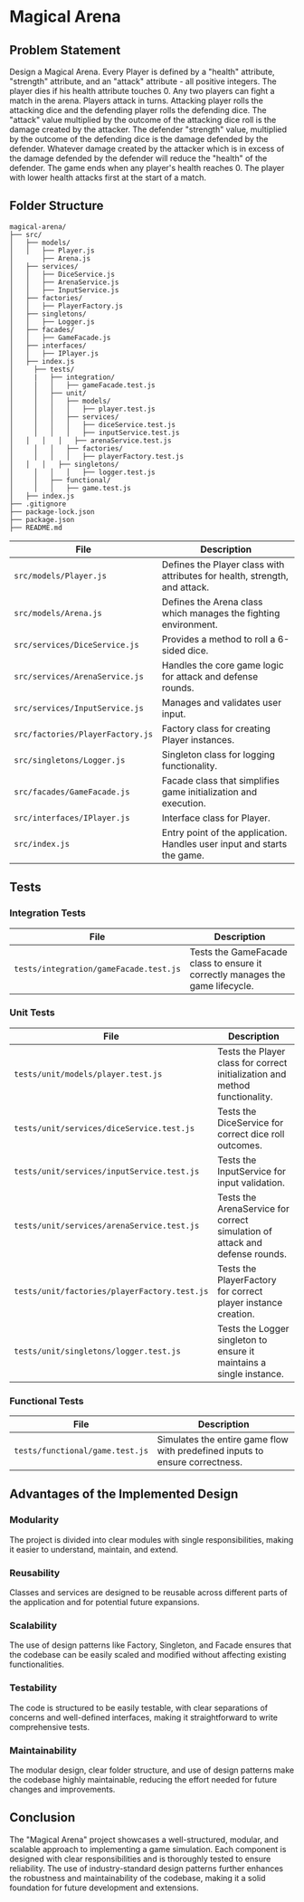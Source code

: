 # Magical Arena

## Problem Statement

Design a Magical Arena. Every Player is defined by a "health" attribute, "strength" attribute, and an "attack" attribute - all positive integers. The player dies if his health attribute touches 0. Any two players can fight a match in the arena. Players attack in turns. Attacking player rolls the attacking dice and the defending player rolls the defending dice. The "attack" value multiplied by the outcome of the attacking dice roll is the damage created by the attacker. The defender "strength" value, multiplied by the outcome of the defending dice is the damage defended by the defender. Whatever damage created by the attacker which is in excess of the damage defended by the defender will reduce the "health" of the defender. The game ends when any player's health reaches 0. The player with lower health attacks first at the start of a match.

## Folder Structure
```
magical-arena/
├── src/
│   ├── models/
│   │   ├── Player.js
│		├── Arena.js
│   ├── services/
│   │   ├── DiceService.js
│   │   ├── ArenaService.js
│   │   ├── InputService.js
│   ├── factories/
│   │   ├── PlayerFactory.js
│   ├── singletons/
│   │   ├── Logger.js
│   ├── facades/
│   │   ├── GameFacade.js
│   ├── interfaces/
│   │   ├── IPlayer.js
│   ├── index.js
│	  ├── tests/
│	  |   ├── integration/
│	  │   │   ├── gameFacade.test.js
│	  │   ├── unit/
│	  │   │   ├── models/
│	  │   │   │   ├── player.test.js
│	  │   │   ├── services/
│	  │   │   │   ├── diceService.test.js
│	  │   │   │   ├── inputService.test.js
│   │   │   │   ├── arenaService.test.js
│	  │   │   ├── factories/
│	  │   │   │   ├── playerFactory.test.js
│  	│   │   ├── singletons/
│	  │   │   │   ├── logger.test.js
│	  │   ├── functional/
│	  │   │   ├── game.test.js
│   ├── index.js
├── .gitignore
├── package-lock.json
├── package.json
├── README.md
```

| File                            | Description                                                                 |
|---------------------------------|-----------------------------------------------------------------------------|
| `src/models/Player.js`          | Defines the Player class with attributes for health, strength, and attack.  |
| `src/models/Arena.js`           | Defines the Arena class which manages the fighting environment.             |
| `src/services/DiceService.js`   | Provides a method to roll a 6-sided dice.                                   |
| `src/services/ArenaService.js`  | Handles the core game logic for attack and defense rounds.                  |
| `src/services/InputService.js`  | Manages and validates user input.                                           |
| `src/factories/PlayerFactory.js`| Factory class for creating Player instances.                                |
| `src/singletons/Logger.js`      | Singleton class for logging functionality.                                  |
| `src/facades/GameFacade.js`     | Facade class that simplifies game initialization and execution.             |
| `src/interfaces/IPlayer.js`     | Interface class for Player.                                                 |
| `src/index.js`                  | Entry point of the application. Handles user input and starts the game.     |

## Tests

### Integration Tests

| File                                    | Description                                                           |
|-----------------------------------------|-----------------------------------------------------------------------|
| `tests/integration/gameFacade.test.js`  | Tests the GameFacade class to ensure it correctly manages the game lifecycle. |

### Unit Tests

| File                                         | Description                                                                            |
|----------------------------------------------|----------------------------------------------------------------------------------------|
| `tests/unit/models/player.test.js`           | Tests the Player class for correct initialization and method functionality.            |
| `tests/unit/services/diceService.test.js`    | Tests the DiceService for correct dice roll outcomes.                                  |
| `tests/unit/services/inputService.test.js`   | Tests the InputService for input validation.                                           |
| `tests/unit/services/arenaService.test.js`   | Tests the ArenaService for correct simulation of attack and defense rounds.            |
| `tests/unit/factories/playerFactory.test.js` | Tests the PlayerFactory for correct player instance creation.                          |
| `tests/unit/singletons/logger.test.js`       | Tests the Logger singleton to ensure it maintains a single instance.                   |

### Functional Tests

| File                               | Description                                                                  |
|------------------------------------|------------------------------------------------------------------------------|
| `tests/functional/game.test.js`    | Simulates the entire game flow with predefined inputs to ensure correctness. |

## Advantages of the Implemented Design

### Modularity

The project is divided into clear modules with single responsibilities, making it easier to understand, maintain, and extend.

### Reusability

Classes and services are designed to be reusable across different parts of the application and for potential future expansions.

### Scalability

The use of design patterns like Factory, Singleton, and Facade ensures that the codebase can be easily scaled and modified without affecting existing functionalities.

### Testability

The code is structured to be easily testable, with clear separations of concerns and well-defined interfaces, making it straightforward to write comprehensive tests.

### Maintainability

The modular design, clear folder structure, and use of design patterns make the codebase highly maintainable, reducing the effort needed for future changes and improvements.

## Conclusion

The "Magical Arena" project showcases a well-structured, modular, and scalable approach to implementing a game simulation. Each component is designed with clear responsibilities and is thoroughly tested to ensure reliability. The use of industry-standard design patterns further enhances the robustness and maintainability of the codebase, making it a solid foundation for future development and extensions.